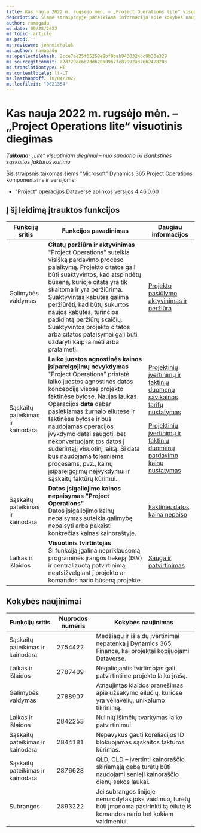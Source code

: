 ```yaml
---
title: Kas nauja 2022 m. rugsėjo mėn. – „Project Operations lite“ visuotinis diegimas
description: Šiame straipsnyje pateikiama informacija apie kokybės naujinimus, kurie pasiekiami 2022 m. rugsėjo mėnesio "Microsoft lite" Dynamics 365 Project Operations diegimo leidime.
author: ramagadu
ms.date: 09/28/2022
ms.topic: article
ms.prod: ''
ms.reviewer: johnmichalak
ms.author: ramagadu
ms.openlocfilehash: 2cce7ae25f05258e8bf0bab9430324bc9b30e329
ms.sourcegitcommit: a2d720ac6d7ddb20a0967fe87992a376b2478208
ms.translationtype: HT
ms.contentlocale: lt-LT
ms.lasthandoff: 10/04/2022
ms.locfileid: "9621354"
---
```

# <a name="whats-new-september-2022---project-operations-lite-deployment"></a>Kas nauja 2022 m. rugsėjo mėn. – „Project Operations lite“ visuotinis diegimas

_**Taikoma:** „Lite“ visuotiniam diegimui – nuo sandorio iki išankstinės sąskaitos faktūros kūrimo_

Šis straipsnis taikomas šiems "Microsoft" Dynamics 365 Project Operations komponentams ir versijoms:

- "Project" operacijos Dataverse aplinkos versijos 4.46.0.60

## <a name="features-included-in-this-release"></a>Į šį leidimą įtrauktos funkcijos

| Funkcijų sritis | Funkcijos pavadinimas | Daugiau informacijos |
| --- | --- | --- |
| Galimybės valdymas | **Citatų peržiūra ir aktyvinimas**<br>"Project Operations" suteikia visišką pardavimo proceso palaikymą. Projekto citatos gali būti suaktyvintos, kad atspindėtų būseną, kurioje citata yra tik skaitoma ir yra peržiūrima. Suaktyvintas kabutes galima peržiūrėti, kad būtų sukurtos naujos kabutės, turinčios padidintą peržiūrų skaičių. Suaktyvintos projekto citatos arba citatos pataisymai gali būti uždaryti kaip laimėti arba pralaimėti. | [Projekto pasiūlymo aktyvinimas ir peržiūra](/dynamics365/project-operations/sales/activation-and-revision) |
| Sąskaitų pateikimas ir kainodara | **Laiko juostos agnostinės kainos įsipareigojimų nevykdymas**<br>"Project Operations" pristatė laiko juostos agnostinės datos koncepciją visose projekto faktinėse bylose. Naujas laukas Operacijos **data** dabar pasiekiamas žurnalo eilutėse ir faktinėse bylose ir bus naudojamas operacijos įvykdymo datai saugoti, bet nekonvertuojant tos datos į suderintąjį visuotinį laiką. Ši data bus naudojama tolesniems procesams, pvz., kainų įsipareigojimų neįvykdymui ir sąskaitų faktūrų kūrimui. | <p>[Projektinių įvertinimų ir faktinių duomenų savikainos tarifų nustatymas](/dynamics365/project-operations/pro/pricing-costing/cost-price-resolution-sales)</p><p>[Projektinių įvertinimų ir faktinių duomenų pardavimo kainų nustatymas](/dynamics365/project-operations/pro/pricing-costing/sales-price-resolution-sales)</p> |
| Sąskaitų pateikimas ir kainodara | **Datos įsigaliojimo kainos nepaisymas "Project Operations"**<br>Datos įsigaliojimo kainų nepaisymas suteikia galimybę nepaisyti arba pakeisti konkrečias kainas kainoraštyje. | [Faktinės datos kaina nepaiso](/dynamics365/project-operations/pricing-costing/dateffective_price_overrides) |
| Laikas ir išlaidos | **Visuotinis tvirtintojas**<br>Ši funkcija įgalina nepriklausomą programinės įrangos tiekėją (ISV) ir centralizuotą patvirtinimą, neatsižvelgiant į projekto ar komandos nario būseną projekte. | [Sauga ir patvirtinimas](/dynamics365/project-operations/approvals/approvals-security) |

## <a name="quality-updates"></a>Kokybės naujinimai

| Funkcijų sritis | Nuorodos numeris | Kokybės naujinimas |
| --- | --- | --- |
| Sąskaitų pateikimas ir kainodara | 2754422 | Medžiagų ir išlaidų įvertinimai nepatenka į Dynamics 365 Finance, kai projektai kopijuojami Dataverse. |
| Laikas ir išlaidos | 2787409 | Negaliojantis tvirtintojas gali patvirtinti ne projekto laiko įrašą. |
| Galimybės valdymas | 2788907 | Atnaujintas klaidos pranešimas apie užsakymo eilučių, kuriose yra vėliavėlių, unikalumo tikrinimą. |
| Laikas ir išlaidos | 2842253 | Nulinių išimčių tvarkymas laiko patvirtinimui. |
| Sąskaitų pateikimas ir kainodara | 2844181 | Nepavykus gauti koreliacijos ID blokuojamas sąskaitos faktūros kūrimas. |
| Sąskaitų pateikimas ir kainodara | 2876628 | QLD, CLD – įvertinti kainoraščio skiriamąją gebą turėtų būti naudojami senieji kainoraščio dienų sekos laukai. |
| Subrangos | 2893222 | Jei subrangos linijoje nenurodytas joks vaidmuo, turėtų būti įmanoma pasirinkti tą eilutę iš komandos nario bet kokiam vaidmeniui. |
